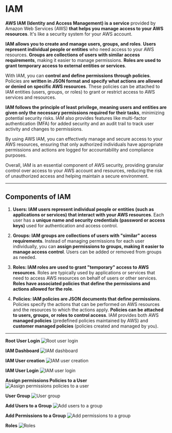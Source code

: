 # IAM

**AWS IAM (Identity and Access Management) is a service** provided by Amazon Web Services (AWS) **that helps you manage access to your AWS resources**. It's like a security system for your AWS account.

**IAM allows you to create and manage users, groups, and roles**. **Users represent individual people or entities** who need access to your AWS resources. **Groups are collections of users with similar access requirements**, making it easier to manage permissions. **Roles are used to grant temporary access to external entities or services**.

With IAM, you can **control and define permissions through policies**. Policies are **written in JSON format and specify what actions are allowed or denied on specific AWS resources**. These policies can be attached to IAM entities (users, groups, or roles) to grant or restrict access to AWS services and resources.

**IAM follows the principle of least privilege, meaning users and entities are given only the necessary permissions required for their tasks**, minimizing potential security risks. IAM also provides features like multi-factor authentication (MFA) for added security and an audit trail to track user activity and changes to permissions.

By using AWS IAM, you can effectively manage and secure access to your AWS resources, ensuring that only authorized individuals have appropriate permissions and actions are logged for accountability and compliance purposes.

Overall, IAM is an essential component of AWS security, providing granular control over access to your AWS account and resources, reducing the risk of unauthorized access and helping maintain a secure environment.


---
## Components of IAM 

1. **Users: IAM users represent individual people or entities (such as applications or services) that interact with your AWS resources**. Each user has a **unique name and security credentials (password or access keys)** used for authentication and access control.

2. **Groups: IAM groups are collections of users with "similar" access requirements**. Instead of managing permissions for each user individually, you can **assign permissions to groups, making it easier to manage access control**. Users can be added or removed from groups as needed.

3. **Roles: IAM roles are used to grant "temporary" access to AWS resources**. Roles are typically used by applications or services that need to access AWS resources on behalf of users or other services. **Roles have associated policies that define the permissions and actions allowed for the role**.

4. **Policies: IAM policies are JSON documents that define permissions**. Policies specify the actions that can be performed on AWS resources and the resources to which the actions apply. **Policies can be attached to users, groups, or roles to control access**. IAM provides both AWS **managed policies** (predefined policies maintained by AWS) and **customer managed policies** (policies created and managed by you).


---
**Root User Login**
![Root user login](./img/0_root_user_login.png)

**IAM Dashboard**
![IAM dashboard](./img/1_iam_dashboard.png)

**IAM User creation**
![IAM user creation](./img/2_iam_user_creation.png)

**IAM User Login**
![IAM user login](./img/3_iam_user_login.png)

**Assign permissions Policies to a User**
![Assign permissions policies to a user](./img/4_permissions_policies_to_a_user.png)

**User Group**
![User group](./img/5_user_group.png)

**Add Users to a Group**
![Add users to a group](./img/6_add_users_to_group.png)

**Add Permissions to a Group**
![Add permissions to a group](./img/7_add_permissions_to_group.png)

**Roles**
![Roles](./img/8_roles.png)